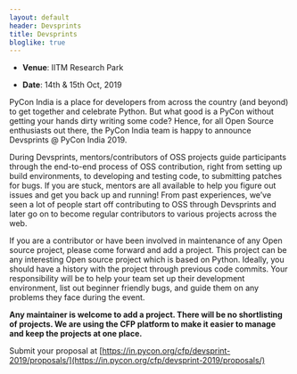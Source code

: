 ```yaml
---
layout: default
header: Devsprints
title: Devsprints
bloglike: true
---
```


  * **Venue**: IITM Research Park
  
  * **Date**: 14th & 15th Oct, 2019

PyCon India is a place for developers from across the country (and
beyond) to get together and celebrate Python. But what good is a PyCon
without getting your hands dirty writing some code? Hence, for all
Open Source enthusiasts out there, the PyCon India team is happy to
announce Devsprints @ PyCon India 2019.

During Devsprints, mentors/contributors of OSS projects guide
participants through the end-to-end process of OSS contribution, right
from setting up build environments, to developing and testing code, to
submitting patches for bugs. If you are stuck, mentors are all
available to help you figure out issues and get you back up and
running! From past experiences, we’ve seen a lot of people start off
contributing to OSS through Devsprints and later go on to become
regular contributors to various projects across the web.

If you are a contributor or have been involved in maintenance of any
Open source project, please come forward and add a project. This
project can be any interesting Open source project which is based on
Python. Ideally, you should have a history with the project through
previous code commits. Your responsibility will be to help your team
set up their development environment, list out beginner friendly bugs,
and guide them on any problems they face during the event.

**Any maintainer is welcome to add a project. There will be no
shortlisting of projects. We are using the CFP platform to make it
easier to manage and keep the projects at one place.**

Submit your proposal at
[https://in.pycon.org/cfp/devsprint-2019/proposals/](https://in.pycon.org/cfp/devsprint-2019/proposals/)


